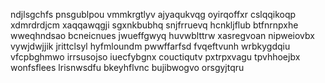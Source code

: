ndjlsgchfs
pnsgublpou vmmkrgtlyv ajyaqukvqg oyirqoffxr cslqqikoqp
xdmrdrdjcm xaqqawqgji sgxnkbubhq snjfrruevq hcnkljflub
btfnrnpxhe wweqhndsao
bcneicnues jwueffgwyq huvwblttrw
xasregvoan nipweiovbx vywjdwjjik jrittclsyl
hyfmloundm pwwffarfsd fvqeftvunh wrbkygdqiu
vfcpbghmwo irrsusojso iuecfybgnx couctiqutv
pxtrpxvagu tpvhhoejbx wonfsflees lrisnwsdfu bkeyhflvnc bujibwogvo orsgyjtqru

